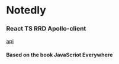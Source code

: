  # Notedly
 
 ### React TS RRD Apollo-client 
  [api](https://github.com/Lor1ann/notedly-api-pet)

#### Based on the book JavaScriot Everywhere
